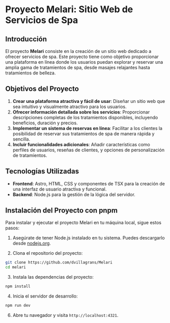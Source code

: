 # Proyecto Melari: Sitio Web de Servicios de Spa

## Introducción

El proyecto **Melari** consiste en la creación de un sitio web dedicado a ofrecer servicios de spa. Este proyecto tiene como objetivo proporcionar una plataforma en línea donde los usuarios puedan explorar y reservar una amplia gama de tratamientos de spa, desde masajes relajantes hasta tratamientos de belleza.

## Objetivos del Proyecto

1. **Crear una plataforma atractiva y fácil de usar**: Diseñar un sitio web que sea intuitivo y visualmente atractivo para los usuarios.
2. **Ofrecer información detallada sobre los servicios**: Proporcionar descripciones completas de los tratamientos disponibles, incluyendo beneficios, duración y precios.
3. **Implementar un sistema de reservas en línea**: Facilitar a los clientes la posibilidad de reservar sus tratamientos de spa de manera rápida y sencilla.
4. **Incluir funcionalidades adicionales**: Añadir características como perfiles de usuarios, reseñas de clientes, y opciones de personalización de tratamientos.

## Tecnologías Utilizadas

- **Frontend**: Astro, HTML, CSS y componentes de TSX para la creación de una interfaz de usuario atractiva y funcional.
- **Backend**: Node.js para la gestión de la lógica del servidor.

## Instalación del Proyecto con pnpm

Para instalar y ejecutar el proyecto Melari en tu máquina local, sigue estos pasos:

1. Asegúrate de tener Node.js instalado en tu sistema. Puedes descargarlo desde [nodejs.org](https://nodejs.org/).

2. Clona el repositorio del proyecto:

```sh
git clone https://github.com/dvillagrans/Melari
cd melari
```

3. Instala las dependencias del proyecto:

```sh
npm install
```

4. Inicia el servidor de desarrollo:

```sh
npm run dev
```

6. Abre tu navegador y visita `http://localhost:4321`.
